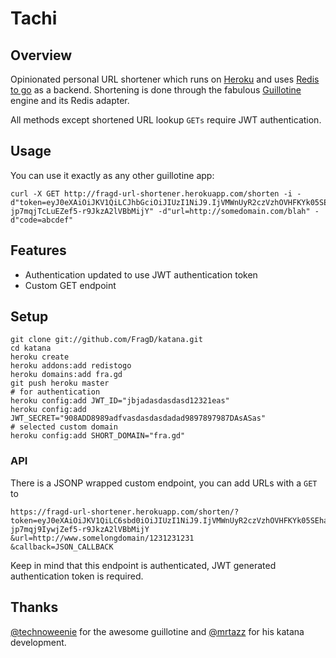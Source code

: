 # Tachi

## Overview
Opinionated personal URL shortener which runs on [Heroku][1] and uses [Redis to
go][2] as a backend. Shortening is done through the fabulous [Guillotine][3]
engine and its Redis adapter.

All methods except shortened URL lookup `GETs` require JWT authentication.

## Usage
You can use it exactly as any other guillotine app:

    curl -X GET http://fragd-url-shortener.herokuapp.com/shorten -i -d"token=eyJ0eXAiOiJKV1QiLCJhbGciOiJIUzI1NiJ9.IjVMWnUyR2czVzhOVHFKYk05SEhaTlNnZCI.no5LH7TYkss-jp7mqjTcLuEZef5-r9JkzA2lVBbMijY" -d"url=http://somedomain.com/blah" -d"code=abcdef"


## Features
- Authentication updated to use JWT authentication token 
- Custom GET endpoint

## Setup

    git clone git://github.com/FragD/katana.git
    cd katana
    heroku create
    heroku addons:add redistogo
    heroku domains:add fra.gd
    git push heroku master
    # for authentication
    heroku config:add JWT_ID="jbjadasdasdasd12321eas"
    heroku config:add JWT_SECRET="908ADD8989adfvasdasdasdadad9897897987DAsASas"
    # selected custom domain
    heroku config:add SHORT_DOMAIN="fra.gd" 



### API
There is a JSONP wrapped custom endpoint, you can add URLs with a `GET` to

    https://fragd-url-shortener.herokuapp.com/shorten/?
    token=eyJ0eXAiOiJKV1QiLC6sbd0iOiJIUzI1NiJ9.IjVMWnUyR2czVzhOVHFKYk05SEhaTlNnZCI.no5LH7TYkss-jp7mqj9IywjZef5-r9JkzA2lVBbMijY
    &url=http://www.somelongdomain/1231231231
    &callback=JSON_CALLBACK

Keep in mind that this endpoint is authenticated, JWT generated authentication token is required.

## Thanks
[@technoweenie][4] for the awesome guillotine and [@mrtazz][8] for his katana development.

[1]: http://heroku.com
[2]: http://redistogo.com
[3]: https://github.com/technoweenie/guillotine
[4]: https://twitter.com/technoweenie
[5]: https://twitter.com/roidrage
[6]: https://github.com/mattmatt/s3itch
[7]: http://tapbots.com/software/tweetbot/
[8]: http://github.com/mrtazz/
